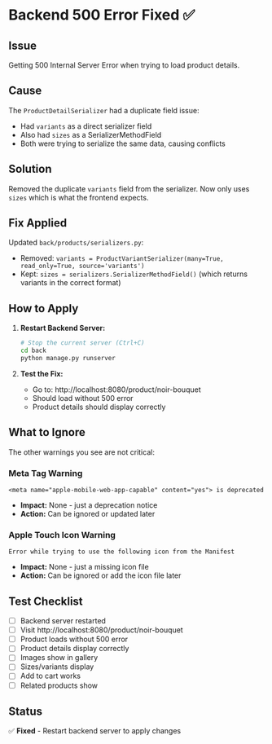 # Backend 500 Error Fixed ✅

## Issue
Getting 500 Internal Server Error when trying to load product details.

## Cause
The `ProductDetailSerializer` had a duplicate field issue:
- Had `variants` as a direct serializer field
- Also had `sizes` as a SerializerMethodField
- Both were trying to serialize the same data, causing conflicts

## Solution
Removed the duplicate `variants` field from the serializer. Now only uses `sizes` which is what the frontend expects.

## Fix Applied
Updated `back/products/serializers.py`:
- Removed: `variants = ProductVariantSerializer(many=True, read_only=True, source='variants')`
- Kept: `sizes = serializers.SerializerMethodField()` (which returns variants in the correct format)

## How to Apply

1. **Restart Backend Server:**
   ```bash
   # Stop the current server (Ctrl+C)
   cd back
   python manage.py runserver
   ```

2. **Test the Fix:**
   - Go to: http://localhost:8080/product/noir-bouquet
   - Should load without 500 error
   - Product details should display correctly

## What to Ignore

The other warnings you see are not critical:

### Meta Tag Warning
```
<meta name="apple-mobile-web-app-capable" content="yes"> is deprecated
```
- **Impact:** None - just a deprecation notice
- **Action:** Can be ignored or updated later

### Apple Touch Icon Warning
```
Error while trying to use the following icon from the Manifest
```
- **Impact:** None - just a missing icon file
- **Action:** Can be ignored or add the icon file later

## Test Checklist

- [ ] Backend server restarted
- [ ] Visit http://localhost:8080/product/noir-bouquet
- [ ] Product loads without 500 error
- [ ] Product details display correctly
- [ ] Images show in gallery
- [ ] Sizes/variants display
- [ ] Add to cart works
- [ ] Related products show

## Status
✅ **Fixed** - Restart backend server to apply changes
